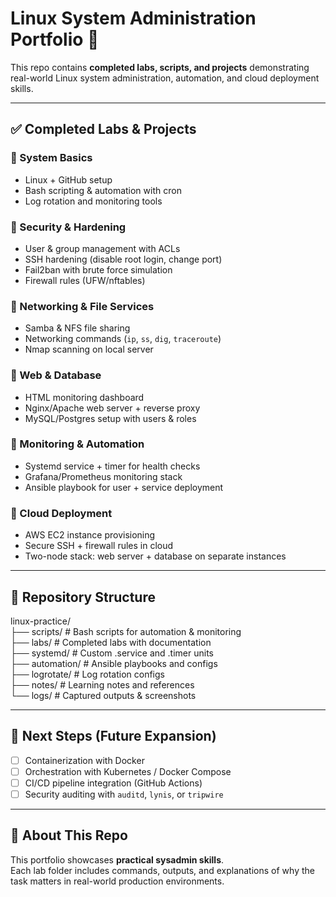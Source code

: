 
# Linux System Administration Portfolio 🚀

This repo contains **completed labs, scripts, and projects** demonstrating real-world Linux system administration, automation, and cloud deployment skills.  

---

## ✅ Completed Labs & Projects  

### 🔹 System Basics
- Linux + GitHub setup  
- Bash scripting & automation with cron  
- Log rotation and monitoring tools  

### 🔹 Security & Hardening
- User & group management with ACLs  
- SSH hardening (disable root login, change port)  
- Fail2ban with brute force simulation  
- Firewall rules (UFW/nftables)  

### 🔹 Networking & File Services
- Samba & NFS file sharing  
- Networking commands (`ip`, `ss`, `dig`, `traceroute`)  
- Nmap scanning on local server  

### 🔹 Web & Database
- HTML monitoring dashboard  
- Nginx/Apache web server + reverse proxy  
- MySQL/Postgres setup with users & roles  

### 🔹 Monitoring & Automation
- Systemd service + timer for health checks  
- Grafana/Prometheus monitoring stack  
- Ansible playbook for user + service deployment  

### 🔹 Cloud Deployment
- AWS EC2 instance provisioning  
- Secure SSH + firewall rules in cloud  
- Two-node stack: web server + database on separate instances  

---

## 📂 Repository Structure  

linux-practice/  
├── scripts/           # Bash scripts for automation & monitoring  
├── labs/              # Completed labs with documentation  
├── systemd/           # Custom .service and .timer units  
├── automation/        # Ansible playbooks and configs  
├── logrotate/         # Log rotation configs  
├── notes/             # Learning notes and references  
└── logs/              # Captured outputs & screenshots  

---

## 📌 Next Steps (Future Expansion)  
- [ ] Containerization with Docker  
- [ ] Orchestration with Kubernetes / Docker Compose  
- [ ] CI/CD pipeline integration (GitHub Actions)  
- [ ] Security auditing with `auditd`, `lynis`, or `tripwire`  

---

## 🤝 About This Repo  
This portfolio showcases **practical sysadmin skills**.  
Each lab folder includes commands, outputs, and explanations of why the task matters in real-world production environments.  
